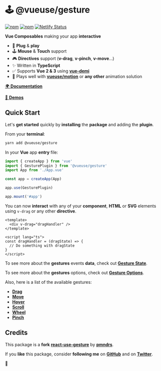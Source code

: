 # 🕹 @vueuse/gesture

[![npm](https://img.shields.io/npm/v/@vueuse/gesture.svg)](https://www.npmjs.com/package/@vueuse/gesture)
[![npm](https://img.shields.io/npm/dm/@vueuse/gesture.svg)](https://npm-stat.com/charts.html?package=@vueuse/gesture)
[![Netlify Status](https://api.netlify.com/api/v1/badges/ab1db459-8420-4bc6-9fac-2bc247fa2385/deploy-status)](https://app.netlify.com/sites/vueuse-gesture/deploys)

**Vue Composables** making your app **interactive**

- 🚀 **Plug** & **play**
- 🕹 **Mouse** & **Touch** support
- 🎮 **Directives** support (**v-drag**, **v-pinch**, **v-move**...)
- ✨ Written in **TypeScript**
- ✅ Supports **Vue 2 & 3** using [**vue-demi**](https://github.com/antfu/vue-demi)
- 🤹 Plays well with [**vueuse/motion**](https://github.com/vueuse/motion) or **any other** animation solution

[🌍 **Documentation**](https://gesture.vueuse.org)

[👀 **Demos**](https://vueuse-gesture-demo.netlify.app)

## Quick Start

Let's **get started** quickly by **installing** the **package** and adding the **plugin**.

From your **terminal**:

```bash
yarn add @vueuse/gesture
```

In your **Vue** app **entry** file:

```javascript
import { createApp } from 'vue'
import { GesturePlugin } from '@vueuse/gesture'
import App from './App.vue'

const app = createApp(App)

app.use(GesturePlugin)

app.mount('#app')
```

You can now **interact** with any of your **component**, **HTML** or **SVG** elements using `v-drag` or any other **directive**.

```vue
<template>
  <div v-drag="dragHandler" />
</template>

<script lang="ts">
const dragHandler = (dragState) => {
  // Do something with dragState
}
</script>
```

To see more about the **gestures** events **data**, check out [**Gesture State**](https://gesture.vueuse.org/gesture-state.html).

To see more about the **gestures** options, check out [**Gesture Options**](https://gesture.vueuse.org/gesture-options.html).

Also, here is a list of the available gestures:

- [**Drag**](https://gesture.vueuse.org/use-drag.html)
- [**Move**](https://gesture.vueuse.org/use-move.html)
- [**Hover**](https://gesture.vueuse.org/use-hover.html)
- [**Scroll**](https://gesture.vueuse.org/use-scroll.html)
- [**Wheel**](https://gesture.vueuse.org/use-wheel.html)
- [**Pinch**](https://gesture.vueuse.org/use-pinch.html)

## Credits

This package is a **fork** [**react-use-gesture**](https://github.com/pmndrs/react-use-gesture) by [**pmndrs**](https://github.com/pmndrs).

If you **like** this package, consider **following me** on [**GitHub**](https://github.com/Tahul) and on [**Twitter**](https://twitter.com/yaeeelglx).

👋
